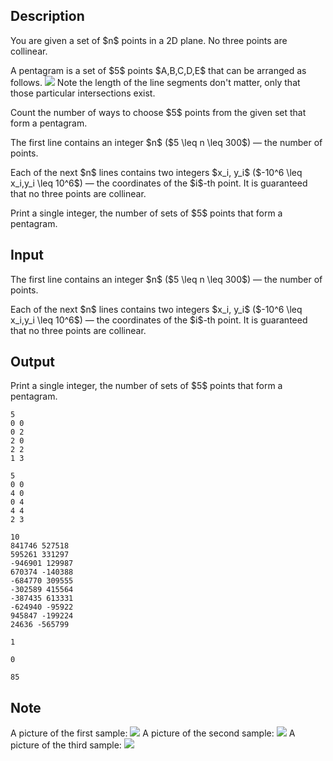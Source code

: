 ## Description

<div><p>You are given a set of $n$ points in a 2D plane. No three points are collinear.</p><p>A pentagram is a set of $5$ points $A,B,C,D,E$ that can be arranged as follows. <img class="tex-graphics" src="file://8xspFlBh.png" style="max-width: 100.0%;max-height: 100.0%;"> Note the length of the line segments don't matter, only that those particular intersections exist.</p><p>Count the number of ways to choose $5$ points from the given set that form a pentagram.</p></div><div class="input-specification"><p>The first line contains an integer $n$ ($5 \leq n \leq 300$)&nbsp;— the number of points.</p><p>Each of the next $n$ lines contains two integers $x_i, y_i$ ($-10^6 \leq x_i,y_i \leq 10^6$)&nbsp;— the coordinates of the $i$-th point. It is guaranteed that no three points are collinear.</p></div><div class="output-specification"><p>Print a single integer, the number of sets of $5$ points that form a pentagram.</p></div>

## Input

<p>The first line contains an integer $n$ ($5 \leq n \leq 300$)&nbsp;— the number of points.</p><p>Each of the next $n$ lines contains two integers $x_i, y_i$ ($-10^6 \leq x_i,y_i \leq 10^6$)&nbsp;— the coordinates of the $i$-th point. It is guaranteed that no three points are collinear.</p>

## Output

<p>Print a single integer, the number of sets of $5$ points that form a pentagram.</p>





```input1
5
0 0
0 2
2 0
2 2
1 3
```




```input2
5
0 0
4 0
0 4
4 4
2 3
```




```input3
10
841746 527518
595261 331297
-946901 129987
670374 -140388
-684770 309555
-302589 415564
-387435 613331
-624940 -95922
945847 -199224
24636 -565799
```




```output1
1
```




```output2
0
```




```output3
85
```



## Note

<p>A picture of the first sample: <img class="tex-graphics" src="file://3xNZfT4K.png" style="max-width: 100.0%;max-height: 100.0%;"> A picture of the second sample: <img class="tex-graphics" src="file://ercy42zl.png" style="max-width: 100.0%;max-height: 100.0%;"> A picture of the third sample: <img class="tex-graphics" src="file://u3456YNf.png" style="max-width: 100.0%;max-height: 100.0%;"></p>
